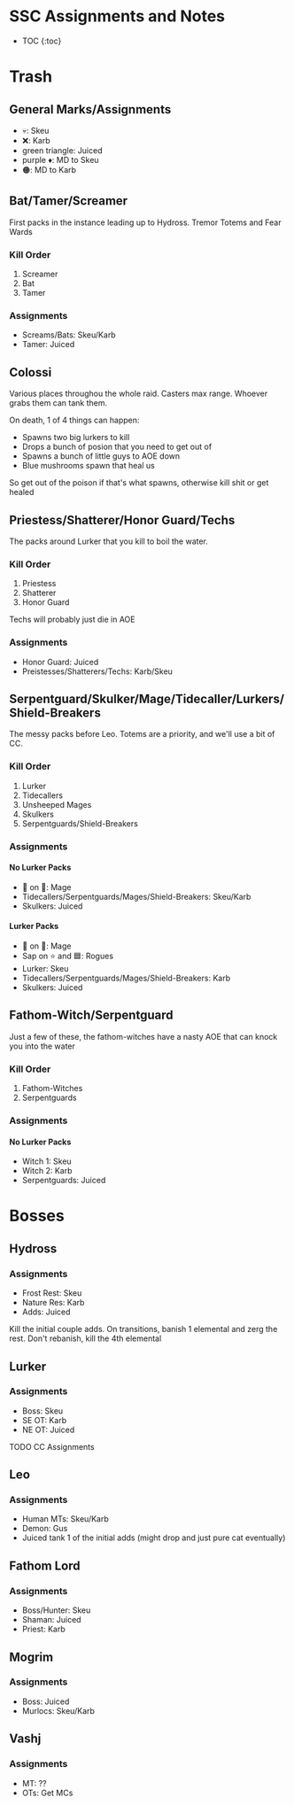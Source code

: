 # SSC Assignments and Notes
* TOC
{:toc}

# Trash
## General Marks/Assignments
- 💀: Skeu
- ❌: Karb
- green triangle: Juiced
- purple ♦️: MD to Skeu
- 🟠: MD to Karb

## Bat/Tamer/Screamer
First packs in the instance leading up to Hydross.
Tremor Totems and Fear Wards

### Kill Order
1. Screamer
2. Bat
3. Tamer

### Assignments
- Screams/Bats: Skeu/Karb
- Tamer: Juiced

## Colossi
Various places throughou the whole raid.
Casters max range.
Whoever grabs them can tank them.

On death, 1 of 4 things can happen:
- Spawns two big lurkers to kill
- Drops a bunch of posion that you need to get out of
- Spawns a bunch of little guys to AOE down
- Blue mushrooms spawn that heal us

So get out of the poison if that's what spawns, otherwise kill shit or get healed

## Priestess/Shatterer/Honor Guard/Techs
The packs around Lurker that you kill to boil the water.

### Kill Order
1. Priestess
2. Shatterer
3. Honor Guard

Techs will probably just die in AOE

### Assignments
- Honor Guard: Juiced
- Preistesses/Shatterers/Techs: Karb/Skeu

## Serpentguard/Skulker/Mage/Tidecaller/Lurkers/Shield-Breakers
The messy packs before Leo. Totems are a priority, and we'll use a bit of CC.

### Kill Order
1. Lurker
1. Tidecallers
2. Unsheeped Mages
3. Skulkers
4. Serpentguards/Shield-Breakers

### Assignments
#### No Lurker Packs
- 🐑 on 🌙: Mage
- Tidecallers/Serpentguards/Mages/Shield-Breakers: Skeu/Karb
- Skulkers: Juiced

#### Lurker Packs
- 🐑 on 🌙: Mage
- Sap on ⭐ and 🟦: Rogues
- Lurker: Skeu
- Tidecallers/Serpentguards/Mages/Shield-Breakers: Karb
- Skulkers: Juiced

## Fathom-Witch/Serpentguard
Just a few of these, the fathom-witches have a nasty AOE that can knock you into the water

### Kill Order
1. Fathom-Witches
2. Serpentguards

### Assignments
#### No Lurker Packs
- Witch 1: Skeu
- Witch 2: Karb
- Serpentguards: Juiced

# Bosses
## Hydross
### Assignments
- Frost Rest: Skeu
- Nature Res: Karb
- Adds: Juiced

Kill the initial couple adds.
On transitions, banish 1 elemental and zerg the rest.
Don't rebanish, kill the 4th elemental

## Lurker
### Assignments
- Boss: Skeu
- SE OT: Karb
- NE OT: Juiced

TODO CC Assignments

## Leo
### Assignments
- Human MTs: Skeu/Karb
- Demon: Gus
- Juiced tank 1 of the initial adds (might drop and just pure cat eventually)

## Fathom Lord
### Assignments
- Boss/Hunter: Skeu
- Shaman: Juiced
- Priest: Karb

## Mogrim
### Assignments
- Boss: Juiced
- Murlocs: Skeu/Karb

## Vashj
### Assignments
- MT: ??
- OTs: Get MCs
